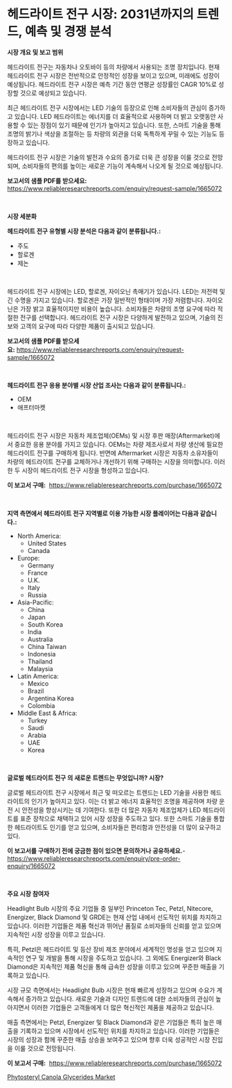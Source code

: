 <p><h1>헤드라이트 전구 시장: 2031년까지의 트렌드, 예측 및 경쟁 분석</h1></p><p><strong>시장 개요 및 보고 범위</strong></p>
<p><p>헤드라이트 전구는 자동차나 오토바이 등의 차량에서 사용되는 조명 장치입니다. 현재 헤드라이트 전구 시장은 전반적으로 안정적인 성장을 보이고 있으며, 미래에도 성장이 예상됩니다. 헤드라이트 전구 시장은 예측 기간 동안 연평균 성장률인 CAGR 10%로 성장할 것으로 예상되고 있습니다.</p><p>최근 헤드라이트 전구 시장에서는 LED 기술의 등장으로 인해 소비자들의 관심이 증가하고 있습니다. LED 헤드라이트는 에너지를 더 효율적으로 사용하며 더 밝고 오랫동안 사용할 수 있는 장점이 있기 때문에 인기가 높아지고 있습니다. 또한, 스마트 기술을 통해 조명의 밝기나 색상을 조절하는 등 차량의 외관을 더욱 독특하게 꾸밀 수 있는 기능도 등장하고 있습니다.</p><p>헤드라이트 전구 시장은 기술의 발전과 수요의 증가로 더욱 큰 성장을 이룰 것으로 전망되며, 소비자들의 편의를 높이는 새로운 기능이 계속해서 나오게 될 것으로 예상됩니다.</p></p>
<p><strong>보고서의 샘플 PDF를 받으세요:</strong> <a href="https://www.reliableresearchreports.com/enquiry/request-sample/1665072">https://www.reliableresearchreports.com/enquiry/request-sample/1665072</a></p>
<p>&nbsp;</p>
<p><strong>시장 세분화</strong></p>
<p><strong>헤드라이트 전구 유형별 시장 분석은 다음과 같이 분류됩니다.:</strong></p>
<p><ul><li>주도</li><li>할로겐</li><li>제논</li></ul></p>
<p>&nbsp;</p>
<p><p>헤드라이트 전구 시장에는 LED, 할로겐, 자이오닌 촉매기가 있습니다. LED는 저전력 및 긴 수명을 가지고 있습니다. 할로겐은 가장 일반적인 형태이며 가장 저렴합니다. 자이오닌은 가장 밝고 효율적이지만 비용이 높습니다. 소비자들은 차량의 조명 요구에 따라 적절한 전구를 선택합니다. 헤드라이트 전구 시장은 다양하게 발전하고 있으며, 기술의 진보와 고객의 요구에 따라 다양한 제품이 출시되고 있습니다.</p></p>
<p><strong>보고서의 샘플 PDF를 받으세요:</strong>&nbsp;<a href="https://www.reliableresearchreports.com/enquiry/request-sample/1665072">https://www.reliableresearchreports.com/enquiry/request-sample/1665072</a></p>
<p>&nbsp;</p>
<p><strong> 헤드라이트 전구 응용 분야별 시장 산업 조사는 다음과 같이 분류됩니다.:</strong></p>
<p><ul><li>OEM</li><li>애프터마켓</li></ul></p>
<p>&nbsp;</p>
<p><p>헤드라이트 전구 시장은 자동차 제조업체(OEMs) 및 시장 후판 매장(Aftermarket)에서 중요한 응용 분야를 가지고 있습니다. OEMs는 차량 제조사로서 차량 생산에 필요한 헤드라이트 전구를 구매하게 됩니다. 반면에 Aftermarket 시장은 자동차 소유자들이 차량의 헤드라이트 전구를 교체하거나 개선하기 위해 구매하는 시장을 의미합니다. 이러한 두 시장이 헤드라이트 전구 시장을 형성하고 있습니다.</p></p>
<p><strong>이 보고서 구매:</strong>&nbsp; <a href="https://www.reliableresearchreports.com/purchase/1665072">https://www.reliableresearchreports.com/purchase/1665072</a></p>
<p>&nbsp;</p>
<p><strong>지역 측면에서 헤드라이트 전구 지역별로 이용 가능한 시장 플레이어는 다음과 같습니다.:</strong></p>
<p><ul>
    <li>
        North America:
        <ul>
            <li>United States</li>
            <li>Canada</li>
        </ul>
    </li>
    <li>
        Europe:
        <ul>
            <li>Germany</li>
            <li>France</li>
            <li>U.K.</li>
            <li>Italy</li>
            <li>Russia</li>
        </ul>
    </li>
    <li>
        Asia-Pacific:
        <ul>
            <li>China</li>
            <li>Japan</li>
            <li>South Korea</li>
            <li>India</li>
            <li>Australia</li>
            <li>China Taiwan</li>
            <li>Indonesia</li>
            <li>Thailand</li>
            <li>Malaysia</li>
        </ul>
    </li>
    <li>
        Latin America:
        <ul>
            <li>Mexico</li>
            <li>Brazil</li>
            <li>Argentina Korea</li>
            <li>Colombia</li>
        </ul>
    </li>
    <li>
        Middle East & Africa:
        <ul>
            <li>Turkey</li>
            <li>Saudi</li>
            <li>Arabia</li>
            <li>UAE</li>
            <li>Korea</li>
        </ul>
    </li>
    </ul></p>
<p>&nbsp;</p>
<p><strong>글로벌 헤드라이트 전구 의 새로운 트렌드는 무엇입니까? 시장?</strong></p>
<p><p>글로벌 헤드라이트 전구 시장에서 최근 및 떠오르는 트렌드는 LED 기술을 사용한 헤드라이트의 인기가 높아지고 있다. 이는 더 밝고 에너지 효율적인 조명을 제공하며 차량 운전 시 안전성을 향상시키는 데 기여한다. 또한 더 많은 자동차 제조업체가 LED 헤드라이트를 표준 장착으로 채택하고 있어 시장 성장을 주도하고 있다. 또한 스마트 기술을 통합한 헤드라이트도 인기를 얻고 있으며, 소비자들은 편리함과 안전성을 더 많이 요구하고 있다.</p></p>
<p><strong>이 보고서를 구매하기 전에 궁금한 점이 있으면 문의하거나 공유하세요.</strong>- <a href="https://www.reliableresearchreports.com/enquiry/pre-order-enquiry/1665072">https://www.reliableresearchreports.com/enquiry/pre-order-enquiry/1665072</a></p>
<p>&nbsp;</p>
<p><strong>주요 시장 참여자</strong></p>
<p><p>Headlight Bulb 시장의 주요 기업들 중 일부인 Princeton Tec, Petzl, Nitecore, Energizer, Black Diamond 및 GRDE는 현재 산업 내에서 선도적인 위치를 차지하고 있습니다. 이러한 기업들은 제품 혁신과 뛰어난 품질로 소비자들의 신뢰를 얻고 있으며 지속적인 시장 성장을 이루고 있습니다.</p><p>특히, Petzl은 헤드라이트 및 등산 장비 제조 분야에서 세계적인 명성을 얻고 있으며 지속적인 연구 및 개발을 통해 시장을 주도하고 있습니다. 그 외에도 Energizer와 Black Diamond은 지속적인 제품 혁신을 통해 급속한 성장을 이루고 있으며 꾸준한 매출을 기록하고 있습니다.</p><p>시장 규모 측면에서는 Headlight Bulb 시장은 현재 빠르게 성장하고 있으며 수요가 계속해서 증가하고 있습니다. 새로운 기술과 디자인 트렌드에 대한 소비자들의 관심이 높아지면서 이러한 기업들은 고객들에게 더 많은 혁신적인 제품을 제공하고 있습니다.</p><p>매출 측면에서는 Petzl, Energizer 및 Black Diamond과 같은 기업들은 특히 높은 매출을 기록하고 있으며 시장에서 선도적인 위치를 차지하고 있습니다. 이러한 기업들은 시장의 성장과 함께 꾸준한 매출 상승을 보여주고 있으며 향후 더욱 성공적인 시장 진입을 이룰 것으로 전망됩니다.</p></p>
<p><strong>이 보고서 구매:</strong>&nbsp;&nbsp;<a href="https://www.reliableresearchreports.com/purchase/1665072">https://www.reliableresearchreports.com/purchase/1665072</a></p>
<p><p><a href="https://meowing-canidae-761.notion.site/Decoding-the-Phytosteryl-Canola-Glycerides-Market-A-Deep-Dive-into-the-Latest-Market-Trends-Market-7469a53221f34b1d9f228fedfaafba7c">Phytosteryl Canola Glycerides Market</a></p></p>
